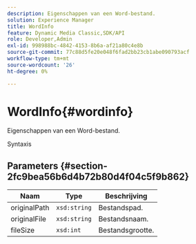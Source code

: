 ```yaml
---
description: Eigenschappen van een Word-bestand.
solution: Experience Manager
title: WordInfo
feature: Dynamic Media Classic,SDK/API
role: Developer,Admin
exl-id: 998988bc-4842-4153-8b6a-af21a80c4e8b
source-git-commit: 77c88d5fe20e048f6fad2bb23cb1abe090793acf
workflow-type: tm+mt
source-wordcount: '26'
ht-degree: 0%

---
```


# WordInfo{#wordinfo}

Eigenschappen van een Word-bestand.

Syntaxis

## Parameters {#section-2fc9bea56b6d4b72b80d4f04c5f9b862}

| Naam | Type | Beschrijving |
|---|---|---|
| originalPath | `xsd:string` | Bestandspad. |
| originalFile | `xsd:string` | Bestandsnaam. |
| fileSize | `xsd:int` | Bestandsgrootte. |
